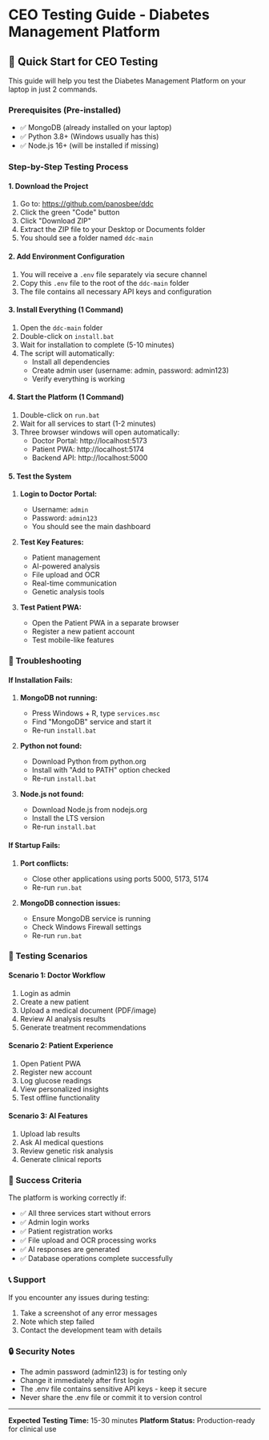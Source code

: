 # CEO Testing Guide - Diabetes Management Platform

## 🎯 Quick Start for CEO Testing

This guide will help you test the Diabetes Management Platform on your laptop in just 2 commands.

### Prerequisites (Pre-installed)
- ✅ MongoDB (already installed on your laptop)
- ✅ Python 3.8+ (Windows usually has this)
- ✅ Node.js 16+ (will be installed if missing)

### Step-by-Step Testing Process

#### 1. Download the Project
1. Go to: https://github.com/panosbee/ddc
2. Click the green "Code" button
3. Click "Download ZIP"
4. Extract the ZIP file to your Desktop or Documents folder
5. You should see a folder named `ddc-main`

#### 2. Add Environment Configuration
1. You will receive a `.env` file separately via secure channel
2. Copy this `.env` file to the root of the `ddc-main` folder
3. The file contains all necessary API keys and configuration

#### 3. Install Everything (1 Command)
1. Open the `ddc-main` folder
2. Double-click on `install.bat`
3. Wait for installation to complete (5-10 minutes)
4. The script will automatically:
   - Install all dependencies
   - Create admin user (username: admin, password: admin123)
   - Verify everything is working

#### 4. Start the Platform (1 Command)
1. Double-click on `run.bat`
2. Wait for all services to start (1-2 minutes)
3. Three browser windows will open automatically:
   - Doctor Portal: http://localhost:5173
   - Patient PWA: http://localhost:5174
   - Backend API: http://localhost:5000

#### 5. Test the System
1. **Login to Doctor Portal:**
   - Username: `admin`
   - Password: `admin123`
   - You should see the main dashboard

2. **Test Key Features:**
   - Patient management
   - AI-powered analysis
   - File upload and OCR
   - Real-time communication
   - Genetic analysis tools

3. **Test Patient PWA:**
   - Open the Patient PWA in a separate browser
   - Register a new patient account
   - Test mobile-like features

### 🔧 Troubleshooting

#### If Installation Fails:
1. **MongoDB not running:**
   - Press Windows + R, type `services.msc`
   - Find "MongoDB" service and start it
   - Re-run `install.bat`

2. **Python not found:**
   - Download Python from python.org
   - Install with "Add to PATH" option checked
   - Re-run `install.bat`

3. **Node.js not found:**
   - Download Node.js from nodejs.org
   - Install the LTS version
   - Re-run `install.bat`

#### If Startup Fails:
1. **Port conflicts:**
   - Close other applications using ports 5000, 5173, 5174
   - Re-run `run.bat`

2. **MongoDB connection issues:**
   - Ensure MongoDB service is running
   - Check Windows Firewall settings
   - Re-run `run.bat`

### 📱 Testing Scenarios

#### Scenario 1: Doctor Workflow
1. Login as admin
2. Create a new patient
3. Upload a medical document (PDF/image)
4. Review AI analysis results
5. Generate treatment recommendations

#### Scenario 2: Patient Experience
1. Open Patient PWA
2. Register new account
3. Log glucose readings
4. View personalized insights
5. Test offline functionality

#### Scenario 3: AI Features
1. Upload lab results
2. Ask AI medical questions
3. Review genetic risk analysis
4. Generate clinical reports

### 🎯 Success Criteria

The platform is working correctly if:
- ✅ All three services start without errors
- ✅ Admin login works
- ✅ Patient registration works
- ✅ File upload and OCR processing works
- ✅ AI responses are generated
- ✅ Database operations complete successfully

### 📞 Support

If you encounter any issues during testing:
1. Take a screenshot of any error messages
2. Note which step failed
3. Contact the development team with details

### 🔒 Security Notes

- The admin password (admin123) is for testing only
- Change it immediately after first login
- The .env file contains sensitive API keys - keep it secure
- Never share the .env file or commit it to version control

---

**Expected Testing Time:** 15-30 minutes
**Platform Status:** Production-ready for clinical use